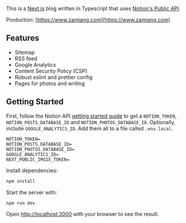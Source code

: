This is a [Next.js](https://nextjs.org/) blog written in Typescript that uses [Notion's Public API](https://developers.notion.com).

Production: [https://www.zamiang.com](https://www.zamiang.com)

## Features

- Sitemap
- RSS feed
- Google Analytics
- Content Security Policy (CSP)
- Robust eslint and prettier config
- Pages for photos and writing

## Getting Started

First, follow the Notion API [getting started guide](https://developers.notion.com/docs/getting-started) to get a `NOTION_TOKEN`, `NOTION_POSTS_DATABASE_ID` and `NOTION_PHOTOS_DATABASE_ID`. Optionally, include `GOOGLE_ANALYTICS_ID`. Add them all to a file called `.env.local`.

```
NOTION_TOKEN=
NOTION_POSTS_DATABASE_ID=
NOTION_PHOTOS_DATABASE_ID=
GOOGLE_ANALYTICS_ID=
NEXT_PUBLIC_IMGIX_TOKEN=
```

Install dependencies:

```bash
npm install
```

Start the server with:

```bash
npm run dev
```

Open [http://localhost:3000](http://localhost:3000) with your browser to see the result.
